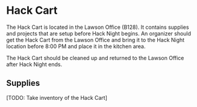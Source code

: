 # Hack Cart

The Hack Cart is located in the Lawson Office (B128). It contains supplies and projects that are setup before Hack Night
begins. An organizer should get the Hack Cart from the Lawson Office and bring it to the Hack Night location before
8:00 PM and place it in the kitchen area.

The Hack Cart should be cleaned up and returned to the Lawson Office after Hack Night ends.

## Supplies

[TODO: Take inventory of the Hack Cart]

